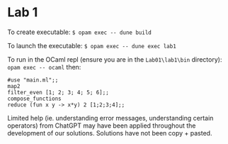 # Lab 1

To create executable:
```$ opam exec -- dune build```

To launch the executable:
```$ opam exec -- dune exec lab1```

To run in the OCaml repl (ensure you are in the ```Lab01\lab1\bin``` directory):
```opam exec -- ocaml```
then: 
```
#use "main.ml";;
map2
filter_even [1; 2; 3; 4; 5; 6];;
compose_functions
reduce (fun x y -> x*y) 2 [1;2;3;4];; 
```

Limited help (ie. understanding error messages, understanding certain operators) from ChatGPT may have been applied throughout the development of our solutions. Solutions have not been copy + pasted.
